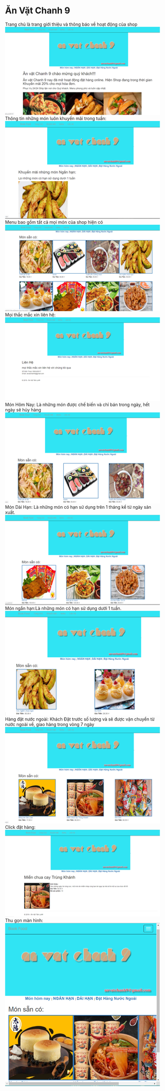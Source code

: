 # Ăn Vặt Chanh 9
Trang chủ là trang giới thiệu và thông báo về hoạt động của shop
<img src="https://raw.githubusercontent.com/nguyenthilyctt11cd3a/WebTM/master/trangchu.PNG" >
<br> Thông tin những món luôn khuyến mãi trong tuần:</br>
<img src="https://raw.githubusercontent.com/nguyenthilyctt11cd3a/WebTM/master/km.PNG">
<br>Menu bao gồm tất cả mọi món của shop hiện có</br>
<img src="https://raw.githubusercontent.com/nguyenthilyctt11cd3a/WebTM/master/menu.PNG" >
<br>Mọi thắc mắc xin liên hệ:</br>
<img src="https://raw.githubusercontent.com/nguyenthilyctt11cd3a/WebTM/master/lienhe.PNG">
<br> Món Hôm Nay: Là những món được chế biến và chỉ bán trong ngày, hết ngày sẽ hủy hàng</br>
<img src="https://raw.githubusercontent.com/nguyenthilyctt11cd3a/WebTM/master/monhomnay.PNG" >
Món Dài Hạn: Là những món có hạn sử dụng trên 1 tháng kể từ ngày sản xuất.
<img src="https://raw.githubusercontent.com/nguyenthilyctt11cd3a/WebTM/master/Daihan.PNG" >
<br>Món ngắn hạn:Là những món có hạn sử dụng dưới 1 tuần. </br>
<img src="https://raw.githubusercontent.com/nguyenthilyctt11cd3a/WebTM/master/NgH.PNG" >
Hàng đặt nước ngoài: Khách Đặt trước số lượng và sẽ được vận chuyển từ nước ngoài về, giao hàng trong vòng 7 ngày
<img src="https://raw.githubusercontent.com/nguyenthilyctt11cd3a/WebTM/master/nuocngoai.PNG" >
Click đặt hàng: <img src="https://raw.githubusercontent.com/nguyenthilyctt11cd3a/WebTM/master/click.PNG" >
Thu gọn màn hình: <img src="https://raw.githubusercontent.com/nguyenthilyctt11cd3a/WebTM/master/thunho.PNG" >
